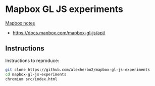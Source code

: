 # Mapbox GL JS experiments

[Mapbox notes]

[Mapbox notes]: https://alexherbo2.github.io/wiki/mapbox/notes/

- https://docs.mapbox.com/mapbox-gl-js/api/

## Instructions

Instructions to reproduce:

``` sh
git clone https://github.com/alexherbo2/mapbox-gl-js-experiments
cd mapbox-gl-js-experiments
chromium src/index.html
```
